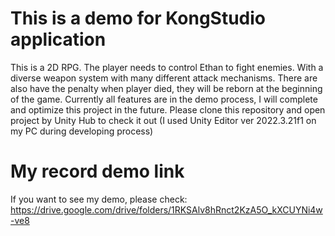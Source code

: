 # This is a demo for KongStudio application
This is a 2D RPG. The player needs to control Ethan to fight enemies. With a diverse weapon system with many different attack mechanisms. There are also have the penalty when player died, they will be reborn at the beginning of the game.
Currently all features are in the demo process, I will complete and optimize this project in the future.
Please clone this repository and open project by Unity Hub to check it out (I used Unity Editor ver 2022.3.21f1 on my PC during developing process)
# My record demo link
If you want to see my demo, please check: https://drive.google.com/drive/folders/1RKSAlv8hRnct2KzA5O_kXCUYNi4w-ve8
